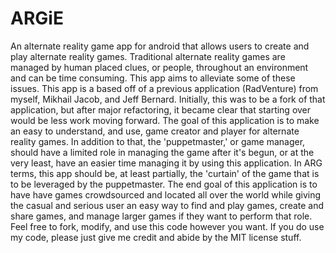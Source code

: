 ARGiE
=====

An alternate reality game app for android that allows users to create and play alternate reality games. Traditional alternate reality games are managed by human placed clues, or people, throughout an environment and can be time consuming. This app aims to alleviate some of these issues. This app is a based off of a previous application (RadVenture) from myself, Mikhail Jacob, and Jeff Bernard. Initially, this was to be a fork of that application, but after major refactoring, it became clear that starting over would be less work moving forward. The goal of this application is to make an easy to understand, and use, game creator and player for alternate reality games. In addition to that, the 'puppetmaster,' or game manager, should have a limited role in managing the game after it's begun, or at the very least, have an easier time managing it by using this application. In ARG terms, this app should be, at least partially, the 'curtain' of the game that is to be leveraged by the puppetmaster. The end goal of this application is to have have games crowdsourced and located all over the world while giving the casual and serious user an easy way to find and play games, create and share games, and manage larger games if they want to perform that role. Feel free to fork, modify, and use this code however you want. If you do use my code, please just give me credit and abide by the MIT license stuff.